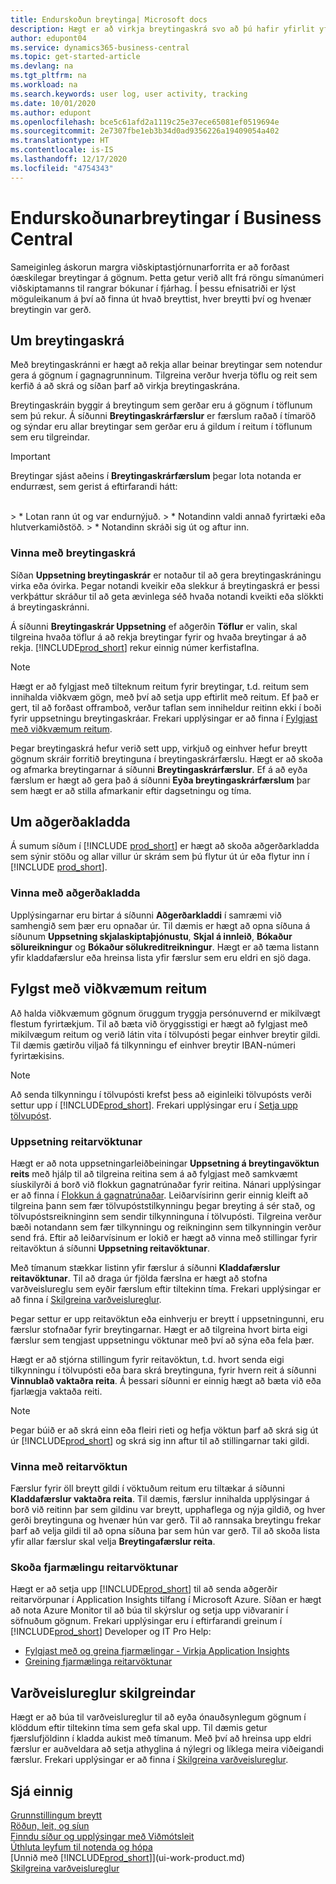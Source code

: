 ```yaml
---
title: Endurskoðun breytinga| Microsoft docs
description: Hægt er að virkja breytingaskrá svo að þú hafir yfirlit yfir allar breytingar sem gerðar hafa verið á gögnum í röktum töflum. Þú getur einnig rakið aðgerðir með tilteknum gerðum aðgerðakladda.
author: edupont04
ms.service: dynamics365-business-central
ms.topic: get-started-article
ms.devlang: na
ms.tgt_pltfrm: na
ms.workload: na
ms.search.keywords: user log, user activity, tracking
ms.date: 10/01/2020
ms.author: edupont
ms.openlocfilehash: bce5c61afd2a1119c25e37ece65081ef0519694e
ms.sourcegitcommit: 2e7307fbe1eb3b34d0ad9356226a19409054a402
ms.translationtype: HT
ms.contentlocale: is-IS
ms.lasthandoff: 12/17/2020
ms.locfileid: "4754343"
---
```

# <a name="auditing-changes-in-business-central"></a>Endurskoðunarbreytingar í Business Central
Sameiginleg áskorun margra viðskiptastjórnunarforrita er að forðast óæskilegar breytingar á gögnum. Þetta getur verið allt frá röngu símanúmeri viðskiptamanns til rangrar bókunar í fjárhag. Í þessu efnisatriði er lýst möguleikanum á því að finna út hvað breyttist, hver breytti því og hvenær breytingin var gerð.

## <a name="about-the-change-log"></a>Um breytingaskrá 
Með breytingaskránni er hægt að rekja allar beinar breytingar sem notendur gera á gögnum í gagnagrunninum. Tilgreina verður hverja töflu og reit sem kerfið á að skrá og síðan þarf að virkja breytingaskrána.  

Breytingaskráin byggir á breytingum sem gerðar eru á gögnum í töflunum sem þú rekur. Á síðunni **Breytingaskrárfærslur** er færslum raðað í tímaröð og sýndar eru allar breytingar sem gerðar eru á gildum í reitum í töflunum sem eru tilgreindar.

> [!Important]
> Breytingar sjást aðeins í **Breytingaskrárfærslum** þegar lota notanda er endurræst, sem gerist á eftirfarandi hátt:
<br />
> * Lotan rann út og var endurnýjuð.
> * Notandinn valdi annað fyrirtæki eða hlutverkamiðstöð.
> * Notandinn skráði sig út og aftur inn.

### <a name="working-with-the-change-log"></a>Vinna með breytingaskrá
Síðan **Uppsetning breytingaskrár** er notaður til að gera breytingaskráningu virka eða óvirka. Þegar notandi kveikir eða slekkur á breytingaskrá er þessi verkþáttur skráður til að geta ævinlega séð hvaða notandi kveikti eða slökkti á breytingaskránni.

Á síðunni **Breytingaskrár Uppsetning** ef aðgerðin **Töflur** er valin, skal tilgreina hvaða töflur á að rekja breytingar fyrir og hvaða breytingar á að rekja. [!INCLUDE[prod_short](includes/prod_short.md)] rekur einnig númer kerfistaflna.

> [!NOTE]
> Hægt er að fylgjast með tilteknum reitum fyrir breytingar, t.d. reitum sem innihalda viðkvæm gögn, með því að setja upp eftirlit með reitum. Ef það er gert, til að forðast offramboð, verður taflan sem inniheldur reitinn ekki í boði fyrir uppsetningu breytingaskráar. Frekari upplýsingar er að finna í [Fylgjast með viðkvæmum reitum](across-log-changes.md#monitoring-sensitive-fields).

Þegar breytingaskrá hefur verið sett upp, virkjuð og einhver hefur breytt gögnum skráir forritið breytinguna í breytingaskrárfærslu. Hægt er að skoða og afmarka breytingarnar á síðunni **Breytingaskrárfærslur**. Ef á að eyða færslum er hægt að gera það á síðunni **Eyða breytingaskrárfærslum** þar sem hægt er að stilla afmarkanir eftir dagsetningu og tíma.  

## <a name="about-activity-logs"></a>Um aðgerðakladda
Á sumum síðum í [!INCLUDE [prod_short](includes/prod_short.md)] er hægt að skoða aðgerðarkladda sem sýnir stöðu og allar villur úr skrám sem þú flytur út úr eða flytur inn í [!INCLUDE [prod_short](includes/prod_short.md)].  

### <a name="working-with-activity-logs"></a>Vinna með aðgerðakladda
Upplýsingarnar eru birtar á síðunni **Aðgerðarkladdi** í samræmi við samhengið sem þær eru opnaðar úr. Til dæmis er hægt að opna síðuna á síðunum **Uppsetning skjalaskiptaþjónustu**, **Skjal á innleið**, **Bókaður sölureikningur** og **Bókaður sölukreditreikningur**. Hægt er að tæma listann yfir kladdafærslur eða hreinsa lista yfir færslur sem eru eldri en sjö daga.  

## <a name="monitoring-sensitive-fields"></a>Fylgst með viðkvæmum reitum
Að halda viðkvæmum gögnum öruggum tryggja persónuvernd er mikilvægt flestum fyrirtækjum. Til að bæta við öryggisstigi er hægt að fylgjast með mikilvægum reitum og verið látin vita í tölvupósti þegar einhver breytir gildi. Til dæmis gætirðu viljað fá tilkynningu ef einhver breytir IBAN-númeri fyrirtækisins.

> [!NOTE]
> Að senda tilkynningu í tölvupósti krefst þess að eiginleiki tölvupósts verði settur upp í [!INCLUDE[prod_short](includes/prod_short.md)]. Frekari upplýsingar eru í [Setja upp tölvupóst](admin-how-setup-email.md).

### <a name="setting-up-field-monitoring"></a>Uppsetning reitarvöktunar
Hægt er að nota uppsetningarleiðbeiningar **Uppsetning á breytingavöktun reits** með hjálp til að tilgreina reitina sem á að fylgjast með samkvæmt síuskilyrði á borð við flokkun gagnatrúnaðar fyrir reitina. Nánari upplýsingar er að finna í [Flokkun á gagnatrúnaðar](admin-classifying-data-sensitivity.md). Leiðarvísirinn gerir einnig kleift að tilgreina þann sem fær tölvupóststilkynningu þegar breyting á sér stað, og tölvupóstsreikninginn sem sendir tilkynninguna í tölvupósti. Tilgreina verður bæði notandann sem fær tilkynningu og reikninginn sem tilkynningin verður send frá. Eftir að leiðarvísinum er lokið er hægt að vinna með stillingar fyrir reitavöktun á síðunni **Uppsetning reitavöktunar**. 

Með tímanum stækkar listinn yfir færslur á síðunni **Kladdafærslur reitavöktunar**. Til að draga úr fjölda færslna er hægt að stofna varðveislureglu sem eyðir færslum eftir tiltekinn tíma. Frekari upplýsingar er að finna í [Skilgreina varðveislureglur](admin-data-retention-policies.md).

Þegar settur er upp reitavöktun eða einhverju er breytt í uppsetningunni, eru færslur stofnaðar fyrir breytingarnar. Hægt er að tilgreina hvort birta eigi færslur sem tengjast uppsetningu vöktunar með því að sýna eða fela þær. 

Hægt er að stjórna stillingum fyrir reitavöktun, t.d. hvort senda eigi tilkynningu í tölvupósti eða bara skrá breytinguna, fyrir hvern reit á síðunni **Vinnublað vaktaðra reita**. Á þessari síðunni er einnig hægt að bæta við eða fjarlægja vaktaða reiti.

> [!NOTE]
> Þegar búið er að skrá einn eða fleiri rieti og hefja vöktun þarf að skrá sig út úr [!INCLUDE[prod_short](includes/prod_short.md)] og skrá sig inn aftur til að stillingarnar taki gildi.

### <a name="working-with-field-monitoring"></a>Vinna með reitarvöktun

Færslur fyrir öll breytt gildi í vöktuðum reitum eru tiltækar á síðunni **Kladdafærslur vaktaðra reita**. Til dæmis, færslur innihalda upplýsingar á borð við reitinn þar sem gildinu var breytt, upphaflega og nýja gildið, og hver gerði breytinguna og hvenær hún var gerð. Til að rannsaka breytingu frekar þarf að velja gildi til að opna síðuna þar sem hún var gerð. Til að skoða lista yfir allar færslur skal velja **Breytingafærslur reita**.

### <a name="viewing-field-monitoring-telemetry"></a>Skoða fjarmælingu reitarvöktunar 

Hægt er að setja upp [!INCLUDE[prod_short](includes/prod_short.md)] til að senda aðgerðir reitarvörpunar í Application Insights tilfang í Microsoft Azure. Síðan er hægt að nota Azure Monitor til að búa til skýrslur og setja upp viðvaranir í söfnuðum gögnum. Frekari upplýsingar eru í eftirfarandi greinum í [!INCLUDE[prod_short](includes/prod_short.md)] Developer og IT Pro Help:

- [Fylgjast með og greina fjarmælingar - Virkja Application Insights](/dynamics365/business-central/dev-itpro/administration/telemetry-overview#enable)
- [Greining fjarmælinga reitarvöktunar](/dynamics365/business-central/dev-itpro/administration/telemetry-field-monitoring-trace)

## <a name="defining-retention-policies"></a>Varðveislureglur skilgreindar

Hægt er að búa til varðveislureglur til að eyða ónauðsynlegum gögnum í klöddum eftir tiltekinn tíma sem gefa skal upp. Til dæmis getur fjærslufjöldinn í kladda aukist með tímanum. Með því að hreinsa upp eldri færslur er auðveldara að setja athyglina á nýlegri og líklega meira viðeigandi færslur. Frekari upplýsingar er að finna í [Skilgreina varðveislureglur](admin-data-retention-policies.md).

## <a name="see-also"></a>Sjá einnig
[Grunnstillingum breytt](ui-change-basic-settings.md)  
[Röðun, leit, og síun](ui-enter-criteria-filters.md)  
[Finndu síður og upplýsingar með Viðmótsleit](ui-search.md)  
[Úthluta leyfum til notenda og hópa](ui-define-granular-permissions.md)    
[Unnið með [!INCLUDE[prod_short](includes/prod_short.md)]](ui-work-product.md)  
[Skilgreina varðveislureglur](admin-data-retention-policies.md)  